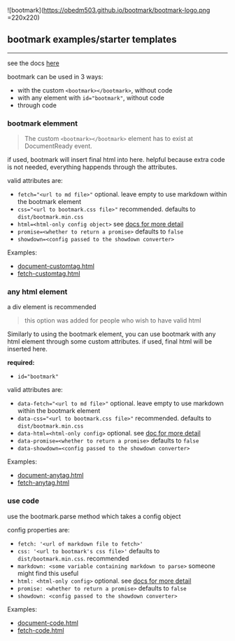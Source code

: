![bootmark](https://obedm503.github.io/bootmark/bootmark-logo.png =220x220)

## bootmark examples/starter templates

----

see the docs [here](https://obedm503.github.io/bootmark/docs/index.html)

bootmark can be used in 3 ways:
- with the custom ``<bootmark></bootmark>``, without code
- with any element with ``id="bootmark"``, without code
- through code

### bootmark elemment

>The custom ``<bootmark></bootmark>`` element has to exist at DocumentReady event.

if used, bootmark will insert final html into here. helpful because extra code is not needed, everything happends through the attributes.

valid attributes are:
- ``fetch="<url to md file>"`` optional. leave empty to use markdown within the bootmark element
- ``css="<url to bootmark.css file>"`` recommended. defaults to ``dist/bootmark.min.css``
- ``html=<html-only config object>`` see [docs for more detail](https://obedm503.github.io/bootmark/docs/index.html)
- ``promise=<whether to return a promise>`` defaults to ``false``
- ``showdown=<config passed to the showdown converter>``

Examples:
- [document-customtag.html](https://obedm503.github.io/bootmark/examples/document-customtag.html)
- [fetch-customtag.html](https://obedm503.github.io/bootmark/examples/fetch-customtag.html)

### any html element

a div element is recommended

> this option was added for people who wish to have valid html

Similarly to using the bootmark element, you can use bootmark with any html element through some custom attributes. if used, final html will be inserted here.

**required:**
- ``id="bootmark"``

valid attributes are:
- ``data-fetch="<url to md file>"`` optional. leave empty to use markdown within the bootmark element
- ``data-css="<url to bootmark.css file>"`` recommended. defaults to ``dist/bootmark.min.css``
- ``data-html=<html-only config>`` optional. see [doc for more detail](https://obedm503.github.io/bootmark/docs/index.html)
- ``data-promise=<whether to return a promise>`` defaults to ``false``
- ``data-showdown=<config passed to the showdown converter>``

Examples:
- [document-anytag.html](https://obedm503.github.io/bootmark/examples/document-anytag.html)
- [fetch-anytag.html](https://obedm503.github.io/bootmark/examples/fetch-anytag.html)

### use code

use the bootmark.parse method which takes a config object

config properties are:
- ``fetch: '<url of markdown file to fetch>'``
- ``css: '<url to bootmark's css file>'`` defaults to ``dist/bootmark.min.css``. recommended
- ``markdown: <some variable containing markdown to parse>`` someone might find this useful
- ``html: <html-only config>`` optional. see [docs for more detail](https://obedm503.github.io/bootmark/docs/index.html)
- ``promise: <whether to return a promise>`` defaults to ``false``
- ``showdown: <config passed to the showdown converter>``

Examples:
- [document-code.html](https://obedm503.github.io/bootmark/examples/document-code.html)
- [fetch-code.html](https://obedm503.github.io/bootmark/examples/fetch-code.html)
